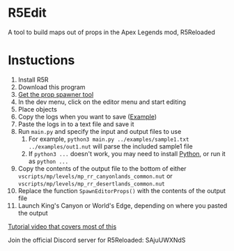 # R5Edit

A tool to build maps out of props in the Apex Legends mod, R5Reloaded

# Instuctions

1. Install R5R
2. Download this program
3. [Get the prop spawner tool](https://github.com/mostlyfireproof/scripts_r5/tree/SalEditor)
4. In the dev menu, click on the editor menu and start editing
5. Place objects
6. Copy the logs when you want to save \([Example](https://cdn.upload.systems/uploads/3rsUNfag.png)\)
7. Paste the logs in to a text file and save it
8. Run `main.py` and specify the input and output files to use
   1. For example, `python3 main.py ../examples/sample1.txt ../examples/out1.nut` will parse the included sample1 file
   2. If `python3 ...` doesn't work, you may need to install [Python](https://www.python.org/downloads/), or run it as `python ...`
9. Copy the contents of the output file to the bottom of either `vscripts/mp/levels/mp_rr_canyonlands_common.nut` or `vscripts/mp/levels/mp_rr_desertlands_common.nut`
10. Replace the function `SpawnEditorProps()` with the contents of the output file
11. Launch King's Canyon or World's Edge, depending on where you pasted the output

[Tutorial video that covers most of this](https://youtu.be/yPEYbcOVi58)

Join the official Discord server for R5Reloaded: SAjuUWXNdS

